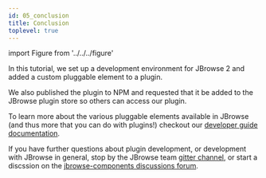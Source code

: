 ```yaml
---
id: 05_conclusion
title: Conclusion
toplevel: true
---
```


import Figure from '../../../figure'

In this tutorial, we set up a development environment for JBrowse 2 and added a custom pluggable element to a plugin.

We also published the plugin to NPM and requested that it be added to the JBrowse plugin store so others can access our plugin.

To learn more about the various pluggable elements available in JBrowse (and thus more that you can do with plugins!) checkout our [developer guide documentation](/docs/devguides/developer_guide/).

If you have further questions about plugin development, or development with JBrowse in general, stop by the JBrowse team [gitter channel](https://gitter.im/GMOD/jbrowse2), or start a discssion on the [jbrowse-components discussions forum](https://github.com/GMOD/jbrowse-components/discussions).
